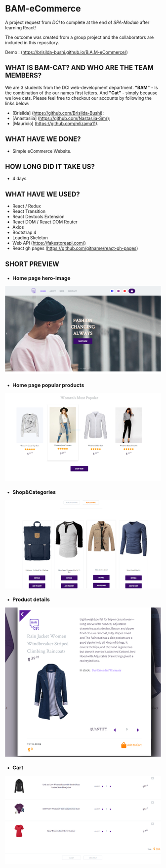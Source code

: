 # BAM-eCommerce
A project request from *DCI* to complete at the end of *SPA-Module* after learning React!

The outcome was created from a group project and the collaborators are included in this repository.

Demo : (https://brisilda-bushi.github.io/B.A.M-eCommerce/)


## WHAT IS BAM-CAT? AND WHO ARE THE TEAM MEMBERS?

We are 3 students from the DCI web-development department. **"BAM"** - Is the combination of the our names first letters. And **"Cat"** - simply because we love cats. Please feel free to checkout our accounts by following the links below: 

- [Brisilda] (https://github.com/Brisilda-Bushi);
- [Anastasiia] (https://github.com/Nastasiia-Smr);
- [Mauricio] (https://github.com/mlizama11).
## WHAT HAVE WE DONE?

- Simple eCommerce Website.

## HOW LONG DID IT TAKE US?

- 4 days.

## WHAT HAVE WE USED?

- React / Redux
- React Transition
- React Devtools Extension
- React DOM / React DOM Router
- Axios
- Bootstrap 4
- Loading Skeleton
- Web API (https://fakestoreapi.com/)
- React gh pages (https://github.com/gitname/react-gh-pages)

## SHORT PREVIEW

- ### __Home page hero-image__
![BamCat](preview/home-page-capture.png)

- ### __Home page popular products__
![BamCat](preview/home-page-popular-capture.png)

- ### __Shop&Categories__
![BamCat](preview/shop-capture.png)

- ### __Product details__
![BamCat](preview/modal-product-capture.png)

- ### __Cart__
![BamCat](preview/cart-capture.png)